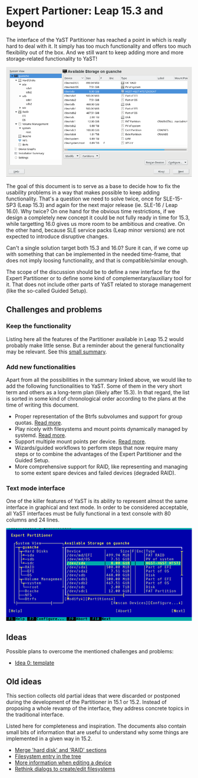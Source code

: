 # Expert Partioner: Leap 15.3 and beyond

The interface of the YaST Partitioner has reached a point in which is really hard to deal with it.
It simply has too much functionality and offers too much flexibility out of the box. And we still
want to keep adding more and more storage-related functionality to YaST!

![System view](partitioner_ui/img/system.png)

The goal of this document is to serve as a base to decide how to fix the usability problems in a way
that makes possible to keep adding functionality.  That's a question we need to solve twice, once
for SLE-15-SP3 (Leap 15.3) and again for the next major release (ie. SLE-16 / Leap 16.0). Why twice?
On one hand for the obvious time restrictions, if we design a completely new concept it could be not
fully ready in time for 15.3, while targetting 16.0 gives us more room to be ambitious and creative.
On the other hand, because SLE service packs (Leap minor versions) are not expected to introduce
disruptive changes.

Can't a single solution target both 15.3 and 16.0? Sure it can, if we come up with something that
can be implemented in the needed time-frame, that does not imply loosing functionality, and that is
compatible/similar enough.

The scope of the discussion should be to define a new interface for the Expert Partitioner or to
define some kind of complementary/auxiliary tool for it. That does not include other parts of YaST
related to storage management (like the so-called Guided Setup).

## Challenges and problems

### Keep the functionality

Listing here all the features of the Partitioner available in Leap 15.2 would probably make little
sense. But a reminder about the general functionality may be relevant. See this [small
summary](partitioner_ui/functionality.md).

### Add new functionalities

Apart from all the possibilities in the summary linked above, we would like to add the following
functionalities to YaST. Some of them in the very short term and others as a long-term plan (likely
after 15.3). In that regard, the list is sorted in some kind of chronological order according to the
plans at the time of writing this document.

 * Proper representation of the Btrfs subvolumes and support for group quotas.
   [Read more](partitioner_ui/feature-subvolumes.md).
 * Play nicely with filesystems and mount points dynamically managed by systemd.
   [Read more](partitioner_ui/feature-systemd_filesystems.md).
 * Support multiple mount points per device.
   [Read more](partitioner_ui/feature-multiple_mount_points.md).
 * Wizards/guided workflows to perform steps that now require many steps or to combine the
   advantages of the Expert Partitioner and the Guided Setup.
 * More comprehensive support for RAID, like representing and managing to some extent spare devices
   and failed devices (degraded RAID).

### Text mode interface

One of the killer features of YaST is its ability to represent almost the same interface in
graphical and text mode. In order to be considered acceptable, all YaST interfaces must be fully
functional in a text console with 80 columns and 24 lines.

![System view in text mode](partitioner_ui/img/system-ncurses.png)

## Ideas

Possible plans to overcome the mentioned challenges and problems:

 * [Idea 0: template](partitioner_ui/idea-template.md)

## Old ideas

This section collects old partial ideas that were discarded or postponed during the development of
the Partitioner in 15.1 or 15.2. Instead of proposing a whole revamp of the interface, they address
concrete topics in the traditional interface.

Listed here for completeness and inspiration. The documents also contain small bits of information
that are useful to understand why some things are implemented in a given way in 15.2.

 * [Merge 'hard disk' and 'RAID' sections](partitioner_ui/idea-merge_sections.md)
 * [Filesystem entry in the tree](partitioner_ui/idea-filesystem_tree_entry.md)
 * [More information when editing a device](partitioner_ui/idea-more_informative_edit.md)
 * [Rethink dialogs to create/edit filesystems](partitioner_ui/idea-different_edit.md)
